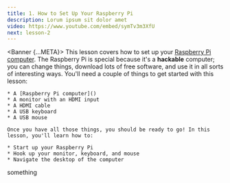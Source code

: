 ```yaml
---
title: 1. How to Set Up Your Raspberry Pi
description: Lorum ipsum sit dolor amet
video: https://www.youtube.com/embed/symTv3m3XfU
next: lesson-2
---
```


<script>
    import {Banner} from '$lib/components';
</script>

<Banner {...META}>
    This lesson covers how to set up your [Raspberry Pi computer](). The Raspberry Pi is special because it's a **hackable** computer; you can change things, download lots of free software, and use it in all sorts of interesting ways. You'll need a couple of things to get started with this lesson:

    * A [Raspberry Pi computer]()
    * A monitor with an HDMI input
    * A HDMI cable
    * A USB keyboard
    * A USB mouse

    Once you have all those things, you should be ready to go! In this lesson, you'll learn how to:

    * Start up your Raspberry Pi
    * Hook up your monitor, keyboard, and mouse
    * Navigate the desktop of the computer

</Banner>

something
